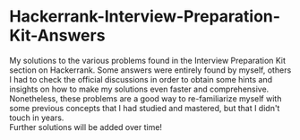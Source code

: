 # Hackerrank-Interview-Preparation-Kit-Answers
My solutions to the various problems found in the Interview Preparation Kit section on Hackerrank. Some answers were entirely found by myself, others I had to check the official discussions in order to obtain some hints and insights on how to make my solutions even faster and comprehensive. Nonetheless, these problems are a good way to re-familiarize myself with some previous concepts that I had studied and mastered, but that I didn't touch in years.<br/>
Further solutions will be added over time!
